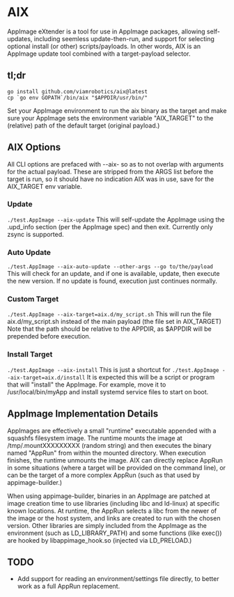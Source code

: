# AIX
AppImage eXtender is a tool for use in AppImage packages, allowing self-updates, including seemless update-then-run, and support for selecting optional install (or other) scripts/payloads.
In other words, AIX is an AppImage update tool combined with a target-payload selector.


## tl;dr
```
go install github.com/viamrobotics/aix@latest
cp `go env GOPATH`/bin/aix "$APPDIR/usr/bin/"
```
Set your AppImage environment to run the aix binary as the target and make sure your AppImage sets the environment variable "AIX_TARGET" to the (relative) path of the default target (original payload.)

## AIX Options
All CLI options are prefaced with --aix- so as to not overlap with arguments for the actual payload. These are stripped from the ARGS list before the target is run, so it should have no indication AIX was in use, save for the AIX_TARGET env variable.

### Update
`./test.AppImage --aix-update`
This will self-update the AppImage using the .upd_info section (per the AppImage spec) and then exit. Currently only zsync is supported.

### Auto Update
`./test.AppImage --aix-auto-update --other-args --go to/the/payload`
This will check for an update, and if one is available, update, then execute the new version. If no update is found, execution just continues normally.

### Custom Target
`./test.AppImage --aix-target=aix.d/my_script.sh`
This will run the file aix.d/my_script.sh instead of the main payload (the file set in AIX_TARGET)
Note that the path should be relative to the APPDIR, as $APPDIR will be prepended before execution.

### Install Target
`./test.AppImage --aix-install`
This is just a shortcut for
`./test.AppImage --aix-target=aix.d/install`
It is expected this will be a script or program that will "install" the AppImage. For example, move it to /usr/local/bin/myApp and install systemd service files to start on boot.


## AppImage Implementation Details
AppImages are effectively a small "runtime" executable appended with a squashfs filesystem image. The runtime mounts the image at /tmp/.mountXXXXXXXXX (random string) and then executes the binary named "AppRun" from within the mounted directory. When execution finishes, the runtime unmounts the image.
AIX can directly replace AppRun in some situations (where a target will be provided on the command line), or can be the target of a more complex AppRun (such as that used by appimage-builder.)

When using appimage-builder, binaries in an AppImage are patched at image creation time to use libraries (including libc and ld-linux) at specific known locations. At runtime, the AppRun selects a libc from the newer of the image or the host system, and links are created to run with the chosen version. Other libraries are simply included from the AppImage as the environment (such as LD_LIBRARY_PATH) and some functions (like exec()) are hooked by libappimage_hook.so (injected via LD_PRELOAD.)


## TODO
- Add support for reading an environment/settings file directly, to better work as a full AppRun replacement.
